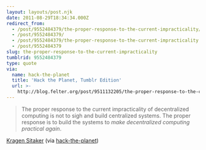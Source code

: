 ```yaml
---
layout: layouts/post.njk
date: 2011-08-29T18:34:34.000Z
redirect_from:
  - /post/9552484379/the-proper-response-to-the-current-impracticality/
  - /post/9552484379/
  - /post/9552484379/the-proper-response-to-the-current-impracticality
  - /post/9552484379
slug: the-proper-response-to-the-current-impracticality
tumblrid: 9552484379
type: quote
via:
  name: hack-the-planet
  title: 'Hack the Planet, Tumblr Edition'
  url: >-
    http://blog.felter.org/post/9511132205/the-proper-response-to-the-current-impracticality
---
```

> The proper response to the current impracticality of decentralized computing is not to sigh and build centralized systems. The proper response is to build the systems to <em>make decentralized computing practical again</em>.

<a href="http://lists.canonical.org/pipermail/kragen-tol/2011-August/000938.html">Kragen Sitaker</a> (via <a href="http://blog.felter.org/" class="tumblr_blog">hack-the-planet</a>)

